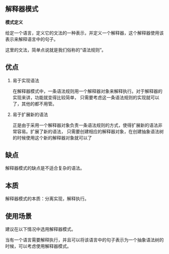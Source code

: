 ## 解释器模式

**模式定义**

给定一个语言，定义它的文法的一种表示，并定义一个解释器，这个解释器使用该表示来解释语言中的句子。

这里的文法，简单点说就是我们俗称的“语法规则”。

## 优点
1. 易于实现语法

    在解释器模式中，一条语法规则用一个解释器对象来解释执行。对于解释器的实现来讲，功能就变得比较简单，
只需要考虑这一条语法规则的实现就可以了，其他的都不用管。

1. 易于扩展新的语法

    正是由于采用一个解释器对象负责一条语法规则的方式，使得扩展新的语法非常容易。扩展了新的语法，
只需要创建相应的解释器对象，在创建抽象语法树的时候使用这个新的解释器对象就可以了

## 缺点
解释器模式的缺点是不适合复杂的语法。

## 本质
解释器模式的本质：分离实现，解释执行。

## 使用场景
建议在以下情况中选用解释器模式。

当有一个语言需要解释执行，并且可以将该语言中的句子表示为一个抽象语法树的时候，可以考虑使用解释器模式。
